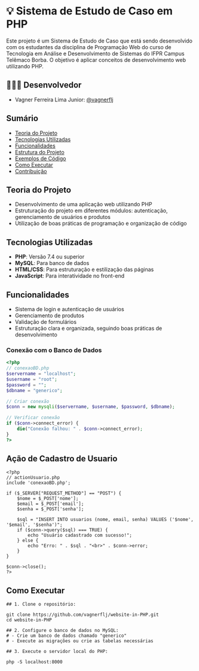 # 💡 Sistema de Estudo de Caso em PHP

Este projeto é um Sistema de Estudo de Caso que está sendo desenvolvido com os estudantes da disciplina de Programação Web do curso de Tecnologia em Análise e Desenvolvimento de Sistemas do IFPR Campus Telêmaco Borba. O objetivo é aplicar conceitos de desenvolvimento web utilizando PHP.

## 👨🏽‍💻 Desenvolvedor

+ Vagner Ferreira Lima Junior: [@vagnerflj](https://github.com/vagnerflj)

## Sumário

- [Teoria do Projeto](#teoria-do-projeto)
- [Tecnologias Utilizadas](#tecnologias-utilizadas)
- [Funcionalidades](#funcionalidades)
- [Estrutura do Projeto](#estrutura-do-projeto)
- [Exemplos de Código](#exemplos-de-código)
- [Como Executar](#como-executar)
- [Contribuição](#contribuição)

## Teoria do Projeto

- Desenvolvimento de uma aplicação web utilizando PHP
- Estruturação do projeto em diferentes módulos: autenticação, gerenciamento de usuários e produtos
- Utilização de boas práticas de programação e organização de código

## Tecnologias Utilizadas

- **PHP**: Versão 7.4 ou superior
- **MySQL**: Para banco de dados
- **HTML/CSS**: Para estruturação e estilização das páginas
- **JavaScript**: Para interatividade no front-end

## Funcionalidades

- Sistema de login e autenticação de usuários
- Gerenciamento de produtos
- Validação de formulários
- Estruturação clara e organizada, seguindo boas práticas de desenvolvimento

### Conexão com o Banco de Dados

```php
<?php
// conexaoBD.php
$servername = "localhost";
$username = "root";
$password = "";
$dbname = "generico";

// Criar conexão
$conn = new mysqli($servername, $username, $password, $dbname);

// Verificar conexão
if ($conn->connect_error) {
    die("Conexão falhou: " . $conn->connect_error);
}
?>
```
## Ação de Cadastro de Usuario
```
<?php
// actionUsuario.php
include 'conexaoBD.php';

if ($_SERVER["REQUEST_METHOD"] == "POST") {
    $nome = $_POST['nome'];
    $email = $_POST['email'];
    $senha = $_POST['senha'];

    $sql = "INSERT INTO usuarios (nome, email, senha) VALUES ('$nome', '$email', '$senha')";
    if ($conn->query($sql) === TRUE) {
        echo "Usuário cadastrado com sucesso!";
    } else {
        echo "Erro: " . $sql . "<br>" . $conn->error;
    }
}

$conn->close();
?>
```
## Como Executar

```
## 1. Clone o repositório:

git clone https://github.com/vagnerflj/website-in-PHP.git
cd website-in-PHP

## 2. Configure o banco de dados no MySQL:
# - Crie um banco de dados chamado "generico"
# - Execute as migrações ou crie as tabelas necessárias

## 3. Execute o servidor local do PHP:

php -S localhost:8000
```
